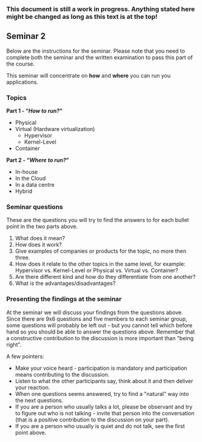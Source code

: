 ### This document is still a work in progress. Anything stated here might be changed as long as this text is at the top!

## Seminar 2
Below are the instructions for the seminar. Please note that you need to complete both the seminar and the written examination to pass this part of the course.

This seminar will concentrate on **how** and **where** you can run you applications.

### Topics
**Part 1 - “*How to run?*”**
* Physical
* Virtual (Hardware virtualization)
  * Hypervisor
  * Kernel-Level
* Container

**Part 2 - “*Where to run?*”**
* In-house
* In the Cloud
* In a data centre
* Hybrid

### Seminar questions
These are the questions you will try to find the answers to for each bullet point in the two parts above.

1. What does it mean?
2. How does it work?
3. Give examples of companies or products for the topic, no more then three.
4. How does it relate to the other topics in the same level, for example: Hypervisor vs. Kernel-Level or Physical vs. Virtual vs. Container?
5. Are there different kind and how do they differentiate from one another?
6. What is the advantages/disadvantages?


### Presenting the findings at the seminar

At the seminar we will discuss your findings from the questions above. Since there are 9x6 questions and five members to each seminar group, some questions will probably be left out - but you cannot tell which before hand so you should be able to answer the questions above. Remember that a constructive contribution to the discussion is more important than "being right".

A few pointers:

* Make your voice heard - participation is mandatory and participation means contributing to the discussion.
* Listen to what the other participants say, think about it and then deliver your reaction.
* When one questions seems answered, try to find a "natural" way into the next questions.
* If you are a person who usually talks a lot, please be observant and try to figure out who is not talking - invite that person into the conversation (that is a positive contribution to the discussion on your part).
* If you are a person who usually is quiet and do not talk, see the first point above.
